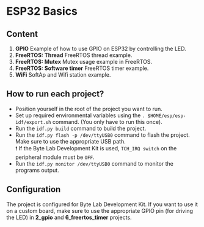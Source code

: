 # ESP32 Basics

## Content

1. **GPIO**
   Example of how to use GPIO on ESP32 by controlling the LED.
3. **FreeRTOS: Thread**
   FreeRTOS thread example.
4. **FreeRTOS: Mutex**
   Mutex usage example in FreeRTOS.
5. **FreeRTOS: Software timer**
   FreeRTOS timer example. 
6. **WiFi**
   SoftAp and Wifi station example. 

## How to run each project?
- Position yourself in the root of the project you want to run.
- Set up required environmental variables using the `. $HOME/esp/esp-idf/export.sh` command. (You only have to run this once).
- Run the `idf.py build` command to build the project.
- Run the `idf.py flash -p /dev/ttyUSB0` command to flash the project. Make sure to use the appropriate USB path. <br  />:exclamation:  If the Byte Lab Development Kit is used, `TCH_IRQ switch` on the peripheral module must be `OFF`.
- Run the `idf.py monitor /dev/ttyUSB0` command to monitor the programs output.

## Configuration

The project is configured for Byte Lab Development Kit. If you want to use it on a custom board, make sure to use the appropriate GPIO pin (for driving the LED) in **2_gpio** and **6_freertos_timer** projects.